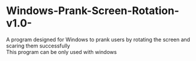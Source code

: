 # Windows-Prank-Screen-Rotation-v1.0-
A program designed for Windows to prank users by rotating the screen and scaring them successfully  
This program can be only used with windows
